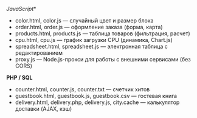 *JavaScript**
- color.html, color.js — случайный цвет и размер блока
- order.html, order.js — оформление заказа (форма, карта)
- products.html, products.js — таблица товаров (фильтрация, расчет)
- cpu.html, cpu.js — график загрузки CPU (динамика, Chart.js)
- spreadsheet.html, spreadsheet.js — электронная таблица с редактированием
- proxy.js — Node.js-прокси для работы с внешними сервисами (без CORS)

**PHP / SQL**
- counter.html, counter.js, counter.txt — счетчик хитов
- guestbook.html, guestbook.js, guestbook.csv — гостевая книга
- delivery.html, delivery.php, delivery.js, city.cache — калькулятор доставки (AJAX, кэш)
